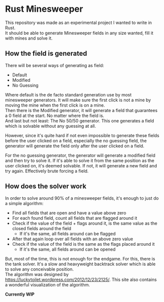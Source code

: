 # Rust Minesweeper
This repository was made as an experimental project I wanted to write in Rust.  
It should be able to generate Minesweeper fields in any size wanted, fill it with mines and solve it.

## How the field is generated
There will be several ways of generating as field:
- Default
- Modified
- No Guessing

Where default is the de facto standard generation use by most minesweeper generators. It will make sure the first click is not a mine by moving the mine when the first click is on a mine.  
Then there is the Modified generator, it will generate a field that guarantees a 0 field at the start. No matter where the field is.  
And last but not least: The No 50/50 generator. This one generates a field which is solvable without any guessing at all.

However, since it's quite hard if not even impossible to generate these fields before the user clicked on a field, especially the no guessing field, the generator will generate the field only after the user clicked on a field.

For the no guessing generator, the generator will generate a modified field and then try to solve it. If it's able to solve it from the same position as the user clicked on, it's deemed solvable. If not, it will generate a new field and try again. Effectively brute forcing a field.

## How does the solver work
In order to solve around 90% of a minesweeper fields, it's enough to just do a simple algorithm:
- Find all fields that are open and have a value above zero
- For each found field, count all fields that are flagged around it
- Check if the value of the field + flags around it, is the same value as the closed fields around the field
    - If it's the same, all fields around can be flagged
- After that again loop over all fields with an above zero value
- Check if the value of the field is the same as the flags placed around it
    - If it's the same, all fields around can be opened

But, most of the time, this is not enough for the endgame. For this, there is the tank solver. It's a slow and heavyweight backtrack solver which is able to solve any conceivable position.  
The algorithm was designed by https://luckytoilet.wordpress.com/2012/12/23/2125/. This site also contains a wonderful visualization of the algorithm.



**Currently WIP**
